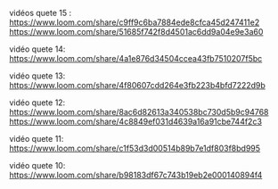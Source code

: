 vidéos quete 15 :
https://www.loom.com/share/c9ff9c6ba7884ede8cfca45d247411e2
https://www.loom.com/share/51685f742f8d4501ac6dd9a04e9e3a60



vidéo quete 14: https://www.loom.com/share/4a1e876d34504ccea43fb7510207f5bc

vidéo quete 13: https://www.loom.com/share/4f80607cdd264e3fb223b4bfd7222d9b


vidéo quete 12: https://www.loom.com/share/8ac6d82613a340538bc730d5b9c94768
https://www.loom.com/share/4c8849ef031d4639a16a91cbe744f2c3

vidéo quete 11: https://www.loom.com/share/c1f53d3d00514b89b7e1df803f8bd995

vidéo quete 10: https://www.loom.com/share/b98183df67c743b19eb2e000140894f4

